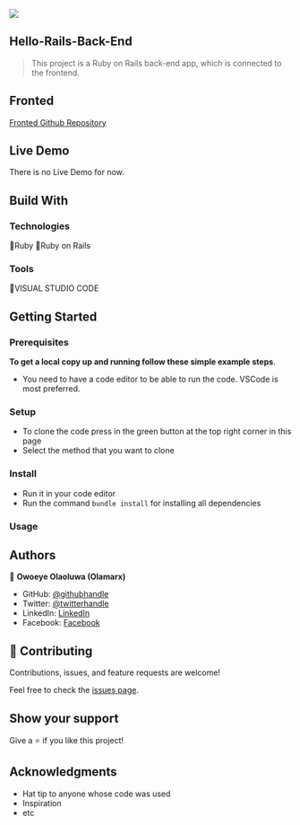 ![](https://img.shields.io/badge/Microverse-blueviolet)

## Hello-Rails-Back-End

> This project is a Ruby on Rails back-end app, which is connected to the frontend.
## Fronted

[Fronted Github Repository](https://github.com/Olamarx/hello-react-front-end)

## Live Demo

There is no Live Demo for now.

## Build With

### Technologies

🔷Ruby
🔷Ruby on Rails


### Tools

💠VISUAL STUDIO CODE

## Getting Started

### Prerequisites

**To get a local copy up and running follow these simple example steps**.

- You need to have a code editor to be able to run the code. VSCode is most preferred.

### Setup

- To clone the code press in the green button at the top right corner in this page
- Select the method that you want to clone

### Install

- Run it in your code editor
- Run the command `bundle install` for installing all dependencies

### Usage

## Authors

👤 **Owoeye Olaoluwa (Olamarx)**

- GitHub: [@githubhandle](https://github.com/Olamarx)
- Twitter: [@twitterhandle](https://twitter.com/Owoeye0laoluwa)
- LinkedIn: [LinkedIn](https://www.linkedin.com/in/olaoluwa-owoeye-617702162/)
- Facebook: [Facebook](https://web.facebook.com/olaoluwa.owoeye.39)

## 🤝 Contributing

Contributions, issues, and feature requests are welcome!

Feel free to check the [issues page](../../issues/).

## Show your support

Give a ⭐️ if you like this project!

## Acknowledgments

- Hat tip to anyone whose code was used
- Inspiration
- etc